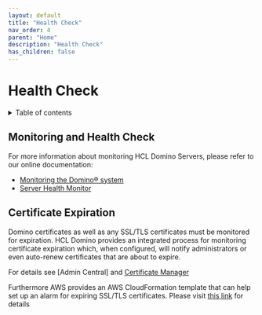 ```yaml
---
layout: default
title: "Health Check"
nav_order: 4
parent: "Home"
description: "Health Check"
has_children: false
---
```



<h1>Health Check</h1>

<details close markdown="block">
  <summary>
    Table of contents
  </summary>
  {: .text-delta }
1. TOC
{:toc}
</details>


## Monitoring and Health Check

For more information about monitoring HCL Domino Servers, please refer to our online documentation:

* [Monitoring the Domino® system](https://help.hcltechsw.com/domino/12.0.2/admin/admn_monitoringthedominosystem_c.html)
* [Server Health Monitor](https://help.hcltechsw.com/domino/12.0.2/admin/admn_serverhealthmonitor_c.html)

## Certificate Expiration

Domino certificates as well as any SSL/TLS certificates must be monitored for expiration. HCL Domino provides an integrated process for monitoring certificate expiration which, when configured, will notify administrators or even auto-renew certificates that are about to expire.

For details see [Admin Central] and [Certificate Manager](https://help.hcltechsw.com/domino/12.0.2/admin/secu_le_using_certificate_manager.html)

Furthermore AWS provides an AWS CloudFormation template that can help set up an alarm for expiring SSL/TLS certificates. Please visit [this link](https://docs.aws.amazon.com/config/latest/developerguide/acm-certificate-expiration-check.html) for details